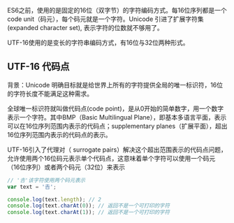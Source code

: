 
ES6之前，使用的是固定的16位（双字节）的字符编码方式。每16位序列都是一个code unit（码元），每个码元就是一个字符。Unicode 引进了扩展字符集(expanded character set), 表示字符的位数就不够用了。

UTF-16使用的是变长的字符串编码方式，有16位与32位两种形式。

## UTF-16 代码点
背景：Unicode 明确目标就是给世界上所有的字符提供全局的唯一标识符，16位的字符长度不能满足这种需求。

全球唯一标识符就叫做代码点(code point)，是从0开始的简单数字，用一个数字表示一个字符。其中BMP（Basic Multilingual Plane），即基本多语言平面，表示可以在16位序列范围内表示的代码点；supplementary planes（扩展平面），超出16位序列范围内表示的代码点的表示。

UTF-16引入了代理对（ surrogate pairs）解决这个超出范围表示的代码点问题，允许使用两个16位码元表示单个代码点，这意味着单个字符可以使用一个码元（16位序列）或者两个码元（32位）来表示

```js
// '𠮷'该字符使用两个码元表示
var text = '𠮷';

console.log(text.length); // 2
console.log(text.charAt(0)); // 返回不是一个可打印的字符
console.log(text.charAt(1)); // 返回不是一个可打印的字符
```

